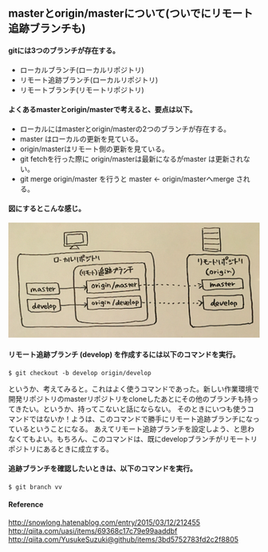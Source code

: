 ## masterとorigin/masterについて(ついでにリモート追跡ブランチも)

#### gitには3つのブランチが存在する。
- ローカルブランチ(ローカルリポジトリ)
- リモート追跡ブランチ(ローカルリポジトリ)
- リモートブランチ(リモートリポジトリ)

#### よくあるmasterとorigin/masterで考えると、要点は以下。
- ローカルにはmasterとorigin/masterの2つのブランチが存在する。
- master はローカルの更新を見ている。
- origin/masterはリモート側の更新を見ている。
- git fetchを行った際に origin/masterは最新になるがmaster は更新されない。
- git merge origin/master を行うと master ← origin/masterへmerge される。

#### 図にするとこんな感じ。
![top-page](https://github.com/niwakk7/my-github-tutorial/blob/master/image/origin_origin_master_1.png)

#### リモート追跡ブランチ (develop) を作成するには以下のコマンドを実行。
```
$ git checkout -b develop origin/develop
```
というか、考えてみると。これはよく使うコマンドであった。新しい作業環境で開発リポジトリのmasterリポジトリをcloneしたあとにその他のブランチも持ってきたい。というか、持ってこないと話にならない。
そのときにいつも使うコマンドではないか！ようは、このコマンドで勝手にリモート追跡ブランチになっているということになる。
あえてリモート追跡ブランチを設定しよう、と思わなくてもよい。もちろん、このコマンドは、既にdevelopブランチがリモートリポジトリにあるときに成立する。

#### 追跡ブランチを確認したいときは、以下のコマンドを実行。
```
$ git branch vv
```


#### Reference
http://snowlong.hatenablog.com/entry/2015/03/12/212455  
http://qiita.com/uasi/items/69368c17c79e99aaddbf  
http://qiita.com/YusukeSuzuki@github/items/3bd5752783fd2c2f8805  

